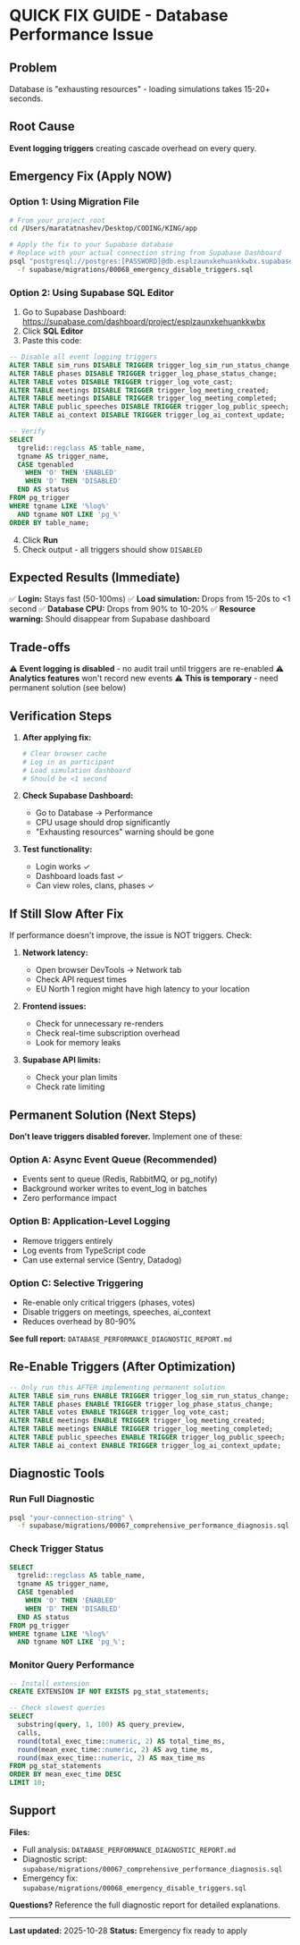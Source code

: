 # QUICK FIX GUIDE - Database Performance Issue

## Problem
Database is "exhausting resources" - loading simulations takes 15-20+ seconds.

## Root Cause
**Event logging triggers** creating cascade overhead on every query.

## Emergency Fix (Apply NOW)

### Option 1: Using Migration File

```bash
# From your project root
cd /Users/maratatnashev/Desktop/CODING/KING/app

# Apply the fix to your Supabase database
# Replace with your actual connection string from Supabase Dashboard
psql "postgresql://postgres:[PASSWORD]@db.esplzaunxkehuankkwbx.supabase.co:5432/postgres" \
  -f supabase/migrations/00068_emergency_disable_triggers.sql
```

### Option 2: Using Supabase SQL Editor

1. Go to Supabase Dashboard: https://supabase.com/dashboard/project/esplzaunxkehuankkwbx
2. Click **SQL Editor**
3. Paste this code:

```sql
-- Disable all event logging triggers
ALTER TABLE sim_runs DISABLE TRIGGER trigger_log_sim_run_status_change;
ALTER TABLE phases DISABLE TRIGGER trigger_log_phase_status_change;
ALTER TABLE votes DISABLE TRIGGER trigger_log_vote_cast;
ALTER TABLE meetings DISABLE TRIGGER trigger_log_meeting_created;
ALTER TABLE meetings DISABLE TRIGGER trigger_log_meeting_completed;
ALTER TABLE public_speeches DISABLE TRIGGER trigger_log_public_speech;
ALTER TABLE ai_context DISABLE TRIGGER trigger_log_ai_context_update;

-- Verify
SELECT
  tgrelid::regclass AS table_name,
  tgname AS trigger_name,
  CASE tgenabled
    WHEN 'O' THEN 'ENABLED'
    WHEN 'D' THEN 'DISABLED'
  END AS status
FROM pg_trigger
WHERE tgname LIKE '%log%'
  AND tgname NOT LIKE 'pg_%'
ORDER BY table_name;
```

4. Click **Run**
5. Check output - all triggers should show `DISABLED`

## Expected Results (Immediate)

✅ **Login:** Stays fast (50-100ms)
✅ **Load simulation:** Drops from 15-20s to <1 second
✅ **Database CPU:** Drops from 90% to 10-20%
✅ **Resource warning:** Should disappear from Supabase dashboard

## Trade-offs

⚠️ **Event logging is disabled** - no audit trail until triggers are re-enabled
⚠️ **Analytics features** won't record new events
⚠️ **This is temporary** - need permanent solution (see below)

## Verification Steps

1. **After applying fix:**
   ```bash
   # Clear browser cache
   # Log in as participant
   # Load simulation dashboard
   # Should be <1 second
   ```

2. **Check Supabase Dashboard:**
   - Go to Database → Performance
   - CPU usage should drop significantly
   - "Exhausting resources" warning should be gone

3. **Test functionality:**
   - Login works ✓
   - Dashboard loads fast ✓
   - Can view roles, clans, phases ✓

## If Still Slow After Fix

If performance doesn't improve, the issue is NOT triggers. Check:

1. **Network latency:**
   - Open browser DevTools → Network tab
   - Check API request times
   - EU North 1 region might have high latency to your location

2. **Frontend issues:**
   - Check for unnecessary re-renders
   - Check real-time subscription overhead
   - Look for memory leaks

3. **Supabase API limits:**
   - Check your plan limits
   - Check rate limiting

## Permanent Solution (Next Steps)

**Don't leave triggers disabled forever.** Implement one of these:

### Option A: Async Event Queue (Recommended)
- Events sent to queue (Redis, RabbitMQ, or pg_notify)
- Background worker writes to event_log in batches
- Zero performance impact

### Option B: Application-Level Logging
- Remove triggers entirely
- Log events from TypeScript code
- Can use external service (Sentry, Datadog)

### Option C: Selective Triggering
- Re-enable only critical triggers (phases, votes)
- Disable triggers on meetings, speeches, ai_context
- Reduces overhead by 80-90%

**See full report:** `DATABASE_PERFORMANCE_DIAGNOSTIC_REPORT.md`

## Re-Enable Triggers (After Optimization)

```sql
-- Only run this AFTER implementing permanent solution
ALTER TABLE sim_runs ENABLE TRIGGER trigger_log_sim_run_status_change;
ALTER TABLE phases ENABLE TRIGGER trigger_log_phase_status_change;
ALTER TABLE votes ENABLE TRIGGER trigger_log_vote_cast;
ALTER TABLE meetings ENABLE TRIGGER trigger_log_meeting_created;
ALTER TABLE meetings ENABLE TRIGGER trigger_log_meeting_completed;
ALTER TABLE public_speeches ENABLE TRIGGER trigger_log_public_speech;
ALTER TABLE ai_context ENABLE TRIGGER trigger_log_ai_context_update;
```

## Diagnostic Tools

### Run Full Diagnostic
```bash
psql "your-connection-string" \
  -f supabase/migrations/00067_comprehensive_performance_diagnosis.sql
```

### Check Trigger Status
```sql
SELECT
  tgrelid::regclass AS table_name,
  tgname AS trigger_name,
  CASE tgenabled
    WHEN 'O' THEN 'ENABLED'
    WHEN 'D' THEN 'DISABLED'
  END AS status
FROM pg_trigger
WHERE tgname LIKE '%log%'
  AND tgname NOT LIKE 'pg_%';
```

### Monitor Query Performance
```sql
-- Install extension
CREATE EXTENSION IF NOT EXISTS pg_stat_statements;

-- Check slowest queries
SELECT
  substring(query, 1, 100) AS query_preview,
  calls,
  round(total_exec_time::numeric, 2) AS total_time_ms,
  round(mean_exec_time::numeric, 2) AS avg_time_ms,
  round(max_exec_time::numeric, 2) AS max_time_ms
FROM pg_stat_statements
ORDER BY mean_exec_time DESC
LIMIT 10;
```

## Support

**Files:**
- Full analysis: `DATABASE_PERFORMANCE_DIAGNOSTIC_REPORT.md`
- Diagnostic script: `supabase/migrations/00067_comprehensive_performance_diagnosis.sql`
- Emergency fix: `supabase/migrations/00068_emergency_disable_triggers.sql`

**Questions?** Reference the full diagnostic report for detailed explanations.

---

**Last updated:** 2025-10-28
**Status:** Emergency fix ready to apply

